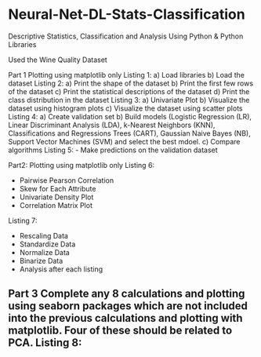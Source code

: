 # Neural-Net-DL-Stats-Classification
Descriptive Statistics, Classification and Analysis Using Python &amp; Python Libraries

Used the Wine Quality Dataset

Part 1
Plotting using matplotlib only
  Listing 1: 
    a) Load libraries
    b) Load the dataset
  Listing 2:
    a) Print the shape of the dataset
    b) Print the first few rows of the dataset
    c) Print the statistical descriptions of the dataset
    d) Print the class distribution in the dataset
  Listing 3:
    a) Univariate Plot
    b) Visualize the dataset using histogram plots
    c) Visualize the dataset using scatter plots
  Listing 4:
    a) Create validation set
    b) Build models (Logistic Regression (LR), Linear Discriminant Analysis (LDA), k-Nearest 
       Neighbors (KNN), Classifications and Regressions Trees (CART), Gaussian Naive Bayes (NB), 
       Support Vector Machines (SVM) and select the best mdoel.
    c) Compare algorithms
  Listing 5:
    - Make predictions on the validation dataset

Part2:
Plotting using matplotlib only
  Listing 6:
  - Pairwise Pearson Correlation
  - Skew for Each Attribute
  - Univariate Density Plot
  - Correlation Matrix Plot

  Listing 7:
  - Rescaling Data
  - Standardize Data
  - Normalize Data
  - Binarize Data
  - Analysis after each listing

Part 3
Complete any 8 calculations and plotting using seaborn packages which are not included into the previous calculations and plotting with matplotlib. Four of these should be related to PCA.
  Listing 8:
  - 
